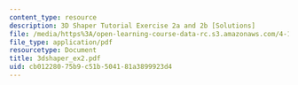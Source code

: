 ```yaml
---
content_type: resource
description: 3D Shaper Tutorial Exercise 2a and 2b [Solutions]
file: /media/https%3A/open-learning-course-data-rc.s3.amazonaws.com/4-184-architectural-design-workshops-computational-design-for-housing-spring-2002/cb01228075b9c51b504181a3899923d4_3dshaper_ex2.pdf
file_type: application/pdf
resourcetype: Document
title: 3dshaper_ex2.pdf
uid: cb012280-75b9-c51b-5041-81a3899923d4
---
```

